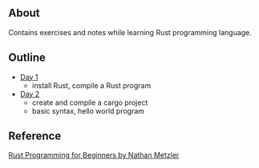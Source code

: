 ## About
Contains exercises and notes while learning Rust programming language.

## Outline
- [Day 1](day_01/day_01.md)
    - install Rust, compile a Rust program
- [Day 2](day_02/day_02.md)
    - create and compile a cargo project
    - basic syntax, hello world program

## Reference
[Rust Programming for Beginners by Nathan Metzler](https://www.goodreads.com/book/show/58530378-rust-programming-for-beginners)